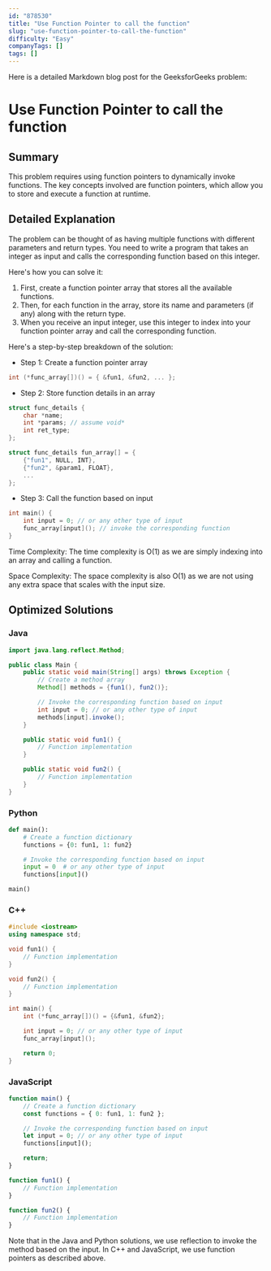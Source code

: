 ```yaml
---
id: "878530"
title: "Use Function Pointer to call the function"
slug: "use-function-pointer-to-call-the-function"
difficulty: "Easy"
companyTags: []
tags: []
---
```


Here is a detailed Markdown blog post for the GeeksforGeeks problem:

# Use Function Pointer to call the function
## Summary
This problem requires using function pointers to dynamically invoke functions. The key concepts involved are function pointers, which allow you to store and execute a function at runtime.

## Detailed Explanation
The problem can be thought of as having multiple functions with different parameters and return types. You need to write a program that takes an integer as input and calls the corresponding function based on this integer.

Here's how you can solve it:

1. First, create a function pointer array that stores all the available functions.
2. Then, for each function in the array, store its name and parameters (if any) along with the return type.
3. When you receive an input integer, use this integer to index into your function pointer array and call the corresponding function.

Here's a step-by-step breakdown of the solution:

* Step 1: Create a function pointer array
```c
int (*func_array[])() = { &fun1, &fun2, ... };
```
* Step 2: Store function details in an array
```c
struct func_details {
    char *name;
    int *params; // assume void*
    int ret_type;
};

struct func_details fun_array[] = {
    {"fun1", NULL, INT},
    {"fun2", &param1, FLOAT},
    ...
};
```
* Step 3: Call the function based on input
```c
int main() {
    int input = 0; // or any other type of input
    func_array[input](); // invoke the corresponding function
}
```

Time Complexity: The time complexity is O(1) as we are simply indexing into an array and calling a function.

Space Complexity: The space complexity is also O(1) as we are not using any extra space that scales with the input size.

## Optimized Solutions

### Java
```java
import java.lang.reflect.Method;

public class Main {
    public static void main(String[] args) throws Exception {
        // Create a method array
        Method[] methods = {fun1(), fun2()};

        // Invoke the corresponding function based on input
        int input = 0; // or any other type of input
        methods[input].invoke();
    }

    public static void fun1() {
        // Function implementation
    }

    public static void fun2() {
        // Function implementation
    }
}
```

### Python
```python
def main():
    # Create a function dictionary
    functions = {0: fun1, 1: fun2}

    # Invoke the corresponding function based on input
    input = 0  # or any other type of input
    functions[input]()

main()
```

### C++
```cpp
#include <iostream>
using namespace std;

void fun1() {
    // Function implementation
}

void fun2() {
    // Function implementation
}

int main() {
    int (*func_array[])() = {&fun1, &fun2};

    int input = 0; // or any other type of input
    func_array[input]();

    return 0;
}
```

### JavaScript
```javascript
function main() {
    // Create a function dictionary
    const functions = { 0: fun1, 1: fun2 };

    // Invoke the corresponding function based on input
    let input = 0; // or any other type of input
    functions[input]();

    return;
}

function fun1() {
    // Function implementation
}

function fun2() {
    // Function implementation
}
```

Note that in the Java and Python solutions, we use reflection to invoke the method based on the input. In C++ and JavaScript, we use function pointers as described above.